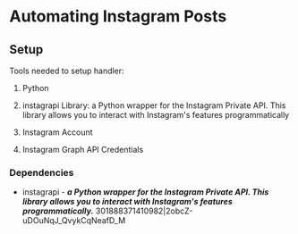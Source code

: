 # Automating Instagram Posts

## Setup

Tools needed to setup handler:

1. Python

2. instagrapi Library: a Python wrapper for the Instagram Private API. This library allows you to interact with Instagram's features programmatically

3. Instagram Account

4. Instagram Graph API Credentials

### Dependencies

- instagrapi - ***a Python wrapper for the Instagram Private API. This library allows you to interact with Instagram's features programmatically.***
301888371410982|2obcZ-uDOuNqJ_QvykCqNeafD_M